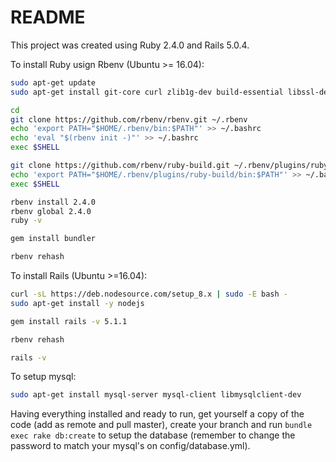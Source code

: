 # README

This project was created using Ruby 2.4.0 and Rails 5.0.4.

To install Ruby usign Rbenv (Ubuntu >= 16.04):

```bash
sudo apt-get update
sudo apt-get install git-core curl zlib1g-dev build-essential libssl-dev libreadline-dev libyaml-dev libsqlite3-dev sqlite3 libxml2-dev libxslt1-dev libcurl4-openssl-dev python-software-properties libffi-dev nodejs

cd
git clone https://github.com/rbenv/rbenv.git ~/.rbenv
echo 'export PATH="$HOME/.rbenv/bin:$PATH"' >> ~/.bashrc
echo 'eval "$(rbenv init -)"' >> ~/.bashrc
exec $SHELL

git clone https://github.com/rbenv/ruby-build.git ~/.rbenv/plugins/ruby-build
echo 'export PATH="$HOME/.rbenv/plugins/ruby-build/bin:$PATH"' >> ~/.bashrc
exec $SHELL

rbenv install 2.4.0
rbenv global 2.4.0
ruby -v

gem install bundler

rbenv rehash
```

To install Rails (Ubuntu >=16.04):

```bash
curl -sL https://deb.nodesource.com/setup_8.x | sudo -E bash -
sudo apt-get install -y nodejs

gem install rails -v 5.1.1

rbenv rehash

rails -v
```

To setup mysql:

```bash
sudo apt-get install mysql-server mysql-client libmysqlclient-dev
```

Having everything installed and ready to run, get yourself a copy of the code (add as remote and pull master), create your branch and run `bundle exec rake db:create` to setup the database (remember to change the password to match your mysql's on config/database.yml).